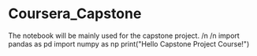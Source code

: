 # Coursera_Capstone
The notebook will be mainly used for the capstone project.
/n
/n
import pandas as pd
import numpy as np
print("Hello Capstone Project Course!")
